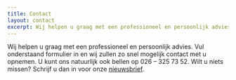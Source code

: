 ```yaml
---
title: Contact
layout: contact
excerpt: Wij helpen u graag met een professioneel en persoonlijk advies. Vul onderstaand formulier in en wij zullen zo snel mogelijk contact met u opnemen. U kunt ons natuurlijk ook bellen op 020-6732374.
---
```



Wij helpen u graag met een professioneel en persoonlijk advies. Vul onderstaand formulier in en wij zullen zo snel mogelijk contact met u opnemen. U kunt ons natuurlijk ook bellen op 026 – 325 73 52. Wilt u niets missen? Schrijf u dan in voor onze [nieuwsbrief](/contact/nieuwsbrief/index.html).